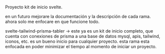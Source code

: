 Proyecto kit de inicio svelte.

en un futuro mejorare la documentación y la descripción de cada rama.
ahora solo me enfocare en que funcione todo.

svelte-tailwind-prisma-tabler -> este ya es un kit de inicio completo, que cuenta con conexiones de prisma a una base de datos mysql, apis, tailwind, iconos, etc. es un bueno inicio para cualquier proyecto. esta rama esta enfocada en poder minimizar el tiempo al momento de iniciar un proyecto.